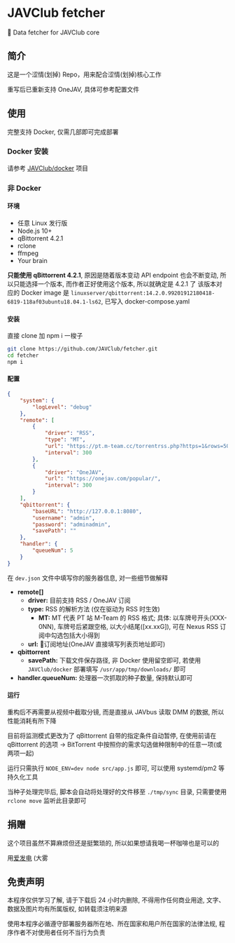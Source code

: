 # JAVClub fetcher
🔞 Data fetcher for JAVClub core

## 简介

这是一个涩情(划掉) Repo，用来配合涩情(划掉)核心工作

重写后已重新支持 OneJAV, 具体可参考配置文件

## 使用

完整支持 Docker, 仅需几部即可完成部署

### Docker 安装

请参考 [JAVClub/docker](https://github.com/JAVClub/docker/tree/master/fetcher) 项目

### 非 Docker

#### 环境

- 任意 Linux 发行版
- Node.js 10+
- qBittorrent 4.2.1
- rclone
- ffmpeg
- Your brain

**只能使用 qBittorrent 4.2.1**, 原因是随着版本变动 API endpoint 也会不断变动, 所以只能选择一个版本, 而作者正好使用这个版本, 所以就确定是 4.2.1 了
该版本对应的 Docker image 是 `linuxserver/qbittorrent:14.2.0.99201912180418-6819-118af03ubuntu18.04.1-ls62`, 已写入 docker-compose.yaml

#### 安装

直接 clone 加 npm i 一梭子

```bash
git clone https://github.com/JAVClub/fetcher.git
cd fetcher
npm i
```

#### 配置

```json
{
    "system": {
        "logLevel": "debug"
    },
    "remote": [
        {
            "driver": "RSS",
            "type": "MT",
            "url": "https://pt.m-team.cc/torrentrss.php?https=1&rows=50&cat410=1&isize=1&search=-&search_mode=1&linktype=dl&passkey=yourkeyhere",
            "interval": 300
        },
        {
            "driver": "OneJAV",
            "url": "https://onejav.com/popular/",
            "interval": 300
        }
    ],
    "qbittorrent": {
        "baseURL": "http://127.0.0.1:8080",
        "username": "admin",
        "password": "adminadmin",
        "savePath": ""
    },
    "handler": {
        "queueNum": 5
    }
}
```

在 `dev.json` 文件中填写你的服务器信息, 对一些细节做解释

- **remote[]**
  - **driver:** 目前支持 RSS / OneJAV 订阅
  - **type:** RSS 的解析方法 (仅在驱动为 RSS 时生效)
    - **MT:** MT 代表 PT 站 M-Team 的 RSS 格式; 具体: 以车牌号开头(XXX-0NN), 车牌号后紧跟空格, 以大小结尾([xx.xxG]), 可在 Nexus RSS 订阅中勾选包括大小得到
  - **url:** 订阅地址(OneJAV 直接填写列表页地址即可)
- **qbittorrent**
  - **savePath:** 下载文件保存路径, 非 Docker 使用留空即可, 若使用 `JAVClub/docker` 部署填写 `/usr/app/tmp/downloads/` 即可
- **handler.queueNum:** 处理器一次抓取的种子数量, 保持默认即可

#### 运行

重构后不再需要从视频中截取分镜, 而是直接从 JAVbus 读取 DMM 的数据, 所以性能消耗有所下降

目前将监测模式更改为了 qBittorrent 自带的指定条件自动暂停, 在使用前请在 qBittorrent 的选项 -> BitTorrent 中按照你的需求勾选做种限制中的任意一项(或两项一起)

运行只需执行 `NODE_ENV=dev node src/app.js` 即可, 可以使用 systemd/pm2 等持久化工具

当种子处理完毕后, 脚本会自动将处理好的文件移至 `./tmp/sync` 目录, 只需要使用 `rclone move` 监听此目录即可

## 捐赠

这个项目虽然不算麻烦但还是挺繁琐的, 所以如果想请我喝一杯咖啡也是可以的

用[爱发电](https://afdian.net/@isXiaoLin) (大雾

## 免责声明

本程序仅供学习了解, 请于下载后 24 小时内删除, 不得用作任何商业用途, 文字、数据及图片均有所属版权, 如转载须注明来源

使用本程序必循遵守部署服务器所在地、所在国家和用户所在国家的法律法规, 程序作者不对使用者任何不当行为负责